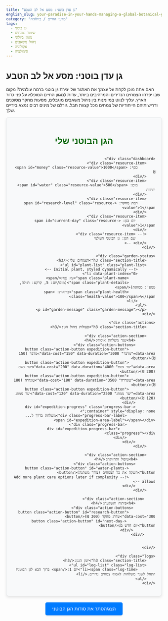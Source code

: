 ```yaml
---
title: "גן עדן בוטני: מסע אל לב הטבע"
english_slug: your-paradise-in-your-hands-managing-a-global-botanical-garden
category: "מדעי החיים / ביולוגיה"
tags:
  - גן בוטני
  - שימור צמחים
  - מגוון ביולוגי
  - ניהול משאבים
  - אקולוגיה
  - סימולציה
---
```

# גן עדן בוטני: מסע אל לב הטבע

האם אתה מוכן לקחת על עצמך את האתגר של יצירת גן בוטני ברמה עולמית? מקום שבו יפרחו הצמחים הנדירים והמרהיבים ביותר, עדות למגוון החיים המופלא על פני כדור הארץ. עליך לנווט במיומנות בין ניהול משאבים מוגבלים, מסעות מחקר מסוכנים ודרישותיהם הייחודיות של צמחים מכל קצוות תבל. גורלם של מינים רבים נמצא בידיים שלך.

<div id="simulation-area">
    <h2 class="simulation-title">הגן הבוטני שלי</h2>

    <div class="dashboard">
        <div class="resource-item">
            כסף: <span id="money" class="resource-value">1000</span> ₪
        </div>
        <div class="resource-item">
            מים: <span id="water" class="resource-value">500</span> יחידות
        </div>
        <div class="resource-item">
            רמת מחקר: <span id="research-level" class="resource-value">1</span>
        </div>
        <div class="resource-item">
             יום בגן: <span id="current-day" class="resource-value">1</span>
        </div>
        <!-- <div class="resource-item">
             שם הגן: גן הבוטני העולמי
        </div> -->
    </div>

    <div class="garden-status">
        <h3 class="section-title">הצמחים שלי:</h3>
        <ul id="plant-list" class="plant-list">
            <!-- Initial plant, styled dynamically -->
            <li data-plant-index="0">
                <span class="plant-name">עץ נפוץ</span>
                <span class="plant-details">(מים/יום: 5, קרקע: רגילה, טמפ': ממוזגת)</span>
                <span class="plant-health">בריאות: <span class="health-value">100</span>%</span>
            </li>
        </ul>
        <p id="garden-message" class="garden-message"></p>
    </div>

    <div class="actions">
        <h3 class="section-title">פעולות ניהול הגן:</h3>

        <div class="action-section">
             <h4>שגר משלחת איסוף:</h4>
             <div class="action-buttons">
                <button class="action-button expedition-button" data-area="מדבר" data-cost="150" data-duration="3000">מדבר (150 ₪)</button>
                <button class="action-button expedition-button" data-area="יער גשם" data-cost="200" data-duration="4000">יער גשם (200 ₪)</button>
                <button class="action-button expedition-button" data-area="טונדרה" data-cost="180" data-duration="3500">טונדרה (180 ₪)</button>
                <button class="action-button expedition-button" data-area="יער ממוזג" data-cost="120" data-duration="2500">יער ממוזג (120 ₪)</button>
             </div>
             <div id="expedition-progress" class="progress-bar-container" style="display: none;">
                 <div class="progress-bar-label">משלחת בדרך ל... <span id="expedition-area-label"></span></div>
                 <div class="progress-bar">
                    <div id="expedition-progress-bar" class="progress"></div>
                 </div>
             </div>
        </div>

        <div class="action-section">
            <h4>טיפול ותחזוקה:</h4>
             <div class="action-buttons">
                <button class="action-button" id="water-plants-button">השקה את כל הצמחים (צורך משתנה)</button>
                <!-- Add more plant care options later if complexity allows -->
             </div>
        </div>

         <div class="action-section">
             <h4>פיתוח והשקעה:</h4>
              <div class="action-buttons">
                <button class="action-button" id="research-button" data-cost="300">שדרג מחקר (300 ₪)</button>
                 <button class="action-button" id="next-day-button">יום חדש בגן</button>
              </div>
         </div>


    </div>

    <div class="logs">
        <h3 class="section-title">יומן הגנן:</h3>
        <ul id="log-list" class="log-list">
            <li><span class="log-time">יום 1:</span> ברוך הבא לגן הבוטני! התחל לשגר משלחות לאסוף צמחים נדירים.</li>
        </ul>
    </div>
</div>

<style>
    :root {
        --primary-green: #28a745; /* Bootstrap success green */
        --secondary-green: #218838; /* Darker green for hover */
        --light-green: #e9ffe9; /* Light background for plants */
        --dark-green-text: #006400; /* Darker green for titles */
        --highlight-yellow: #ffc107; /* Warning color */
        --error-red: #dc3545; /* Error color */
        --info-blue: #007bff; /* Info color */
        --background-light: #f8f9fa; /* Bootstrap light background */
        --border-color: #dee2e6; /* Bootstrap border color */
        --card-background: #ffffff; /* White background for sections */
        --log-background: #e9ecef; /* Light grey for logs */
        --border-radius: 8px;
        --padding-medium: 15px;
        --margin-medium: 20px;
    }

    #simulation-area {
        font-family: 'Arial Hebrew', 'Arial', sans-serif;
        border: 1px solid var(--border-color);
        padding: var(--margin-medium);
        margin-bottom: var(--margin-medium);
        background-color: var(--background-light);
        border-radius: var(--border-radius);
        direction: rtl;
        text-align: right;
        box-shadow: 0 4px 8px rgba(0, 0, 0, 0.1);
        display: flex;
        flex-direction: column;
        gap: var(--margin-medium);
    }

    .simulation-title {
        color: var(--dark-green-text);
        text-align: center;
        margin-bottom: 0; /* Space handled by gap */
        font-size: 2em;
        font-weight: bold;
    }

    .dashboard {
        display: grid;
        grid-template-columns: repeat(auto-fit, minmax(150px, 1fr));
        gap: var(--padding-medium);
        background-color: var(--card-background);
        padding: var(--padding-medium);
        border-radius: var(--border-radius);
        border: 1px solid var(--border-color);
    }

    .resource-item {
        background-color: var(--light-green);
        padding: var(--padding-medium) / 2;
        border-radius: 4px;
        text-align: center;
        font-size: 1.1em;
        font-weight: bold;
        color: var(--dark-green-text);
    }

    .resource-value {
        color: var(--primary-green);
        font-size: 1.2em;
         transition: color 0.3s ease; /* Smooth color change */
    }

     .resource-value.changed {
         animation: pulse-change 0.5s ease-in-out;
     }

     @keyframes pulse-change {
         0% { transform: scale(1); color: inherit; }
         50% { transform: scale(1.1); color: var(--info-blue); }
         100% { transform: scale(1); color: inherit; }
     }


    .section-title {
        color: var(--dark-green-text);
        text-align: right;
        margin-top: 0;
        margin-bottom: var(--padding-medium);
        font-size: 1.5em;
        border-bottom: 2px solid var(--primary-green);
        padding-bottom: 5px;
    }

    .garden-status, .actions, .logs {
        background-color: var(--card-background);
        padding: var(--padding-medium);
        border-radius: var(--border-radius);
        border: 1px solid var(--border-color);
    }

    .plant-list {
        list-style: none;
        padding: 0;
        margin-top: 10px;
    }

    .plant-list li {
        background-color: var(--light-green);
        padding: 10px var--padding-medium);
        margin-bottom: 8px;
        border-radius: 4px;
        border-right: 5px solid var(--primary-green); /* Accent */
        display: flex;
        justify-content: space-between;
        align-items: center;
        flex-wrap: wrap; /* Allow wrapping on smaller screens */
    }

     .plant-name {
         font-weight: bold;
         color: var(--dark-green-text);
     }

     .plant-details {
         font-size: 0.9em;
         color: #555;
         margin-right: 10px; /* Space between name and details */
     }

     .plant-health {
         font-weight: bold;
     }

     .plant-health .health-value {
         color: var(--primary-green); /* Default healthy color */
         transition: color 0.5s ease;
     }

    /* Health status colors */
    .plant-list li.health-warning .health-value { color: var(--highlight-yellow); }
    .plant-list li.health-critical .health-value { color: var(--error-red); }
    .plant-list li.health-dead {
        opacity: 0.6;
        text-decoration: line-through;
        border-color: var(--error-red);
    }


    .garden-message {
        text-align: center;
        font-size: 1.1em;
        font-weight: bold;
        min-height: 1.5em; /* Reserve space */
        color: var(--info-blue); /* Default color */
    }
    .garden-message.warning { color: var(--highlight-yellow); }
    .garden-message.error { color: var(--error-red); }
    .garden-message.success { color: var(--primary-green); }


    .actions h4 {
        color: var(--dark-green-text);
        margin-top: 0;
        margin-bottom: 10px;
        font-size: 1.2em;
    }

    .action-section {
        margin-bottom: var(--padding-medium);
        padding-bottom: var(--padding-medium);
        border-bottom: 1px dashed var(--border-color);
    }
    .action-section:last-child {
         border-bottom: none;
         margin-bottom: 0;
         padding-bottom: 0;
    }

    .action-buttons {
        display: flex;
        flex-wrap: wrap;
        gap: 10px; /* Space between buttons */
    }

    .action-button {
        padding: 10px 15px;
        cursor: pointer;
        border: none;
        border-radius: 5px;
        font-size: 1em;
        background-color: var(--primary-green);
        color: white;
        transition: background-color 0.3s ease, opacity 0.3s ease;
        flex-grow: 1; /* Allows buttons to grow and fill space */
        min-width: 120px; /* Minimum width before wrapping */
        text-align: center;
    }

    .action-button:hover:not(:disabled) {
        background-color: var(--secondary-green);
        box-shadow: 0 2px 4px rgba(0, 0, 0, 0.1);
    }

    .action-button:disabled {
        background-color: #ccc;
        cursor: not-allowed;
        opacity: 0.7;
        box-shadow: none;
    }

    .progress-bar-container {
        width: 100%;
        margin-top: 10px;
        background-color: #e0e0e0;
        border-radius: 5px;
        overflow: hidden;
    }

    .progress-bar-label {
        text-align: center;
        font-size: 0.9em;
        color: #333;
        padding: 5px 0;
        position: relative;
        z-index: 1; /* Keep label above the bar */
    }

    .progress-bar {
        height: 25px;
        background-color: var(--border-color);
        border-radius: 5px;
        position: relative; /* For containing the progress */
        margin-top: -25px; /* Overlap label */
    }

    .progress {
        height: 100%;
        width: 0%;
        background-color: var(--info-blue);
        border-radius: 5px;
        transition: width 0.1s linear; /* Smooth progress animation */
    }


    .log-list {
        list-style: none;
        padding: 0;
        max-height: 150px; /* Increased height */
        overflow-y: auto;
        background-color: var(--log-background);
        padding: var(--padding-medium) / 2;
        border-radius: 4px;
    }

    .log-list li {
        margin-bottom: 8px;
        padding: 8px;
        background-color: var(--card-background);
        border-radius: 3px;
        font-size: 0.9em;
        border-right: 3px solid var(--border-color);
         display: flex;
         flex-direction: column;
    }

    .log-list li:last-child {
         margin-bottom: 0;
    }

    .log-time {
        font-weight: bold;
        color: #555;
        margin-bottom: 3px;
        font-size: 0.8em;
    }


    #toggle-explanation {
        display: block;
        width: 250px; /* Slightly wider */
        margin: var(--margin-medium) auto;
        padding: 12px 20px;
        background-color: var(--info-blue);
        color: white;
        border: none;
        border-radius: 5px;
        font-size: 1.1em;
        cursor: pointer;
        text-align: center;
        transition: background-color 0.3s ease, transform 0.1s ease;
        box-shadow: 0 2px 4px rgba(0, 0, 0, 0.1);
    }

    #toggle-explanation:hover {
        background-color: #0056b3; /* Darker blue */
        transform: translateY(-1px); /* Slight lift */
    }

     #toggle-explanation:active {
         transform: translateY(0);
     }


    #explanation-area {
        border: 1px solid var(--border-color);
        padding: var(--margin-medium);
        margin-top: var(--margin-medium);
        background-color: var(--background-light);
        border-radius: var(--border-radius);
        display: none; /* Hidden by default */
        direction: rtl;
        text-align: right;
        box-shadow: 0 4px 8px rgba(0, 0, 0, 0.05);
        line-height: 1.6;
    }

    #explanation-area h2 {
        color: var(--dark-green-text);
        margin-top: 0;
        margin-bottom: var(--padding-medium);
        font-size: 1.8em;
        border-bottom: 2px solid var(--primary-green);
        padding-bottom: 5px;
    }

    #explanation-area p, #explanation-area ul {
        margin-bottom: var(--padding-medium);
    }

    #explanation-area ul {
        padding-right: 20px; /* For list bullets */
    }

    #explanation-area strong {
        color: var(--dark-green-text);
    }

    /* Scrollbar basic styling */
    ::-webkit-scrollbar {
        width: 8px;
    }

    ::-webkit-scrollbar-track {
        background: var(--log-background);
        border-radius: 10px;
    }

    ::-webkit-scrollbar-thumb {
        background: var(--primary-green);
        border-radius: 10px;
    }

    ::-webkit-scrollbar-thumb:hover {
        background: var(--secondary-green);
    }

</style>

<button id="toggle-explanation">הצג/הסתר את סודות הגן הבוטני</button>

<div id="explanation-area">
    <h2>הסבר: מהו גן בוטני וכיצד הוא פועל?</h2>

    <p><strong>מסע אל לב הטבע: מהו גן בוטני ומה תפקידיו בעולם המודרני?</strong> גן בוטני הוא הרבה יותר מאוסף יפה של צמחים. בעוד שתצוגה לקהל ומתן חוויה אסתטית הם חלק חשוב, גנים בוטניים מודרניים הם חזית הפעולה בשימור עולמי, מחקר מתקדם וחינוך סביבתי. הם משמשים כארכיונים חיים המאגדים, מתעדים ומציגים מגוון עצום של צמחים מכל קצוות תבל, עם דגש מיוחד על מינים נדירים, בסכנת הכחדה או בעלי חשיבות מכרעת לאדם ולסביבה.</p>
    <p>תפקידיהם הרבים והחיוניים כוללים: קידום מחקר בוטני ואקולוגי חלוצי, שמירה אקטיבית על המגוון הביולוגי העולמי (גם באמצעות גידול אוספים חיים וגם בתמיכה בפרויקטי שימור בטבע עצמו - In Situ), העברת ידע וחינוך לקהל הרחב בכל הגילאים, אחסון בנקי זרעים חיוניים למקרה חירום עולמי, ויצירת רשת בינלאומית לשיתוף מידע, דגימות וצמחים עם גנים ומוסדות מחקר אחרים.</p>

    <p><strong>דופק כדור הארץ: חשיבות המגוון הביולוגי וצל ההכחדה:</strong> המגוון הביולוגי, אותה רשת סבוכה של כל המינים החיים והמערכות האקולוגיות המקיימות אותם, הוא עמוד התווך של החיים על פני כדור הארץ, כולל קיומנו אנו. צמחים, כמפיקי בסיס במרבית המערכות האקולוגיות היבשתיות, מספקים לנו את מרבית המזון, החמצן שאנו נושמים, חומרי גלם חיוניים לתעשייה ולרפואה, שירותי מערכת אקולוגית כמו סינון מים וייצוב קרקע, ועוד אינספור תועלות שאנו לעיתים קרובות לוקחים כמובן מאליו. למרבה הצער, אנו עדים כיום לקצב הכחדה חסר תקדים של מינים, תופעה המכונה על ידי מדענים "ההכחדה השישית", הנגרמת בעיקר מלחצים אנושיים הולכים וגוברים - הרס מסיבי של בתי גידול טבעיים, שינויי אקלים דרמטיים, זיהום סביבתי נרחב והתפשטות מינים פולשים אגרסיביים. אובדן מגוון ביולוגי זה מערער את יציבותן וחוסנן של המערכות האקולוגיות ומגביל את יכולתן לספק לנו את השירותים החיוניים שעליהם אנו כה תלויים.</p>

    <p><strong>תיבת נוח המודרנית: כיצד גנים בוטניים מסייעים בשימור Ex Situ (מחוץ לבית הגידול הטבעי):</strong> שימור Ex Situ הוא אסטרטגיה קריטית הכוללת שמירה על מיני צמחים מחוץ למקום גידולם הטבעי. גנים בוטניים הם השחקנים המרכזיים בזירה זו. הם מארגנים משלחות איסוף מיוחדות לאיזורים מרוחקים ובתי גידול מגוונים על מנת לאסוף זרעים, ייחורים או צמחים בוגרים של מינים הנמצאים בסכנת הכחדה מיידית או עתידית. אוספים יקרים אלה מטופחים במסירות בשטח הגן או נשמרים בתנאים מבוקרים בבנקי זרעים לאומיים ובינלאומיים. אוספים אלה משמשים כ"פוליסת ביטוח" חיונית למקרה טרגי שהמין ייכחד לחלוטין בטבע, ומהווים מאגר גנטי חיוני שממנו ניתן לשאוב גרעיני רבייה לצורך ניסיונות השבה עתידיים לטבע, במידה ותנאי הסביבה ישתפרו ויאפשרו זאת.</p>

    <p><strong>מסע ההישרדות: אתגרי איסוף וגידול צמחים נדירים:</strong> איסוף צמחים נדירים מסביבתם הטבעית הוא מבצע מורכב, יקר ומסוכן לעיתים קרובות, הדורש ידע בוטני מעמיק, משאבים לוגיסטיים ניכרים ולעיתים גם היתרים חוקיים מחמירים. כל צמח, במיוחד אלה המותאמים לבתי גידול קיצוניים או ספציפיים, פיתח דרישות סביבתיות ייחודיות לו (הרכב קרקע מדויק, כמות ועוצמת אור ספציפית, רמות לחות, טמפרטורות מדויקות, ולעיתים אף קשרים סימביוטיים עם מיקרואורגניזמים בקרקע). גידול צמחים אלה בסביבה מלאכותית כמו גן בוטני דורש שחזור מדויק ככל הניתן של תנאים אלה, לרוב תוך שימוש בחממות היי-טק עם בקרת אקלים ממוחשבת, הכנת מצעי גידול מיוחדים ויישום משטרי השקיה ודישון פרטניים. זהו אתגר טכני, מדעי וכלכלי עצום הדורש השקעה מתמדת.</p>

    <p><strong>מאחורי הקלעים: ניהול משאבים ואתגרים כלכליים בגן בוטני:</strong> הפעלת גן בוטני ברמה עולמית דורשת תקציב תפעולי משמעותי וניהול פיננסי קפדני. ההוצאות כוללות: תחזוקה שוטפת ופיתוח של שטחי הגן, המבנים והתשתיות המורכבות, העסקת צוות מקצועי רחב הכולל בוטנאים, גננים מומחים, אנשי חינוך ומדע, אנשי אדמיניסטרציה וניהול, אבטחה ועוד. עלויות איסוף הצמחים (משלחות מחקר ושכר צוות), עלויות הגידול והטיפוח השוטף (מים, אנרגיה לחממות, דשנים, הדברה ביולוגית), עלויות מחקר, פעילויות חינוך והסברה, ושיווק וגיוס כספים. ההכנסות מגיעות בדרך כלל ממגוון מקורות: מכירת כרטיסי כניסה, תוכניות חברות ותמיכה, תרומות מפרטים וארגונים, מענקי מחקר תחרותיים וסובסידיות ממשלתיות או עירוניות. איזון עדין בין צרכים מדעיים ושימוריים דחופים לבין מגבלות תקציביות הוא אתגר ניהולי יום-יומי.</p>

    <p><strong>קרן אור של תקווה: סיפורי הצלחה של שימור צמחים דרך גנים בוטניים:</strong> למרות האתגרים, גנים בוטניים ברחבי העולם חתומים על סיפורי הצלחה רבים ומרשימים בהצלת מיני צמחים רבים מגורל של הכחדה. דוגמאות בולטות כוללות: שימור וריבוי מיני צמחים מקומיים נדירים ואף השבתם לטבע באזורים שמהם נעלמו (כמו שימור מינים בסכנת הכחדה בישראל), שימור מינים שנחשבו אבודים ונמצאו מחדש (כמו עץ הפלפל הסיני - Metasequoia glyptostroboides, שהתגלה בטבע לאחר שנחשב נכחד והיה קיים רק באוספים של גנים בוטניים), ותפקיד מרכזי בשמירת המגוון הגנטי של גידולי חקלאות חיוניים וקרוביהם הפראיים בבנקי זרעים עולמיים. שיתוף פעולה הדוק בין גנים בוטניים, מוסדות מחקר, ארגוני שימור וקהילות מקומיות הוא המפתח להשגת הצלחות בקנה מידה עולמי במאמץ לשמור על העושר הבוטני של הפלנטה שלנו.</p>
</div>

<script>
    // --- DOM Elements ---
    const moneySpan = document.getElementById('money');
    const waterSpan = document.getElementById('water');
    const researchLevelSpan = document.getElementById('research-level');
    const currentDaySpan = document.getElementById('current-day');
    const plantListUl = document.getElementById('plant-list');
    const logListUl = document.getElementById('log-list');
    const expeditionButtons = document.querySelectorAll('.expedition-button');
    const waterPlantsButton = document.getElementById('water-plants-button');
    const researchButton = document.getElementById('research-button');
    const toggleExplanationButton = document.getElementById('toggle-explanation');
    const explanationArea = document.getElementById('explanation-area');
    const gardenMessage = document.getElementById('garden-message');
    const nextDayButton = document.getElementById('next-day-button'); // New button
    const expeditionProgressBarContainer = document.getElementById('expedition-progress');
    const expeditionProgressBar = document.getElementById('expedition-progress-bar');
    const expeditionAreaLabel = document.getElementById('expedition-area-label');


    // --- Game State ---
    let gameState = {
        money: 1000,
        water: 500,
        researchLevel: 1,
        currentDay: 1,
        plants: [
            { id: 1, name: "עץ נפוץ", waterNeededPerDay: 5, soil: "רגילה", temp: "ממוזגת", health: 100, area: "הגן ההתחלתי", lastWateredDay: 1 }
        ],
        expeditionsRunning: 0,
        researchCost: 300,
        baseExpeditionSuccessChance: 0.6, // Chance to find a plant on expedition
        basePlantSurvivalChance: 0.8, // Chance for collected plant to survive
        passiveWaterLossPerDay: 50, // Water lost daily due to evaporation etc.
        moneyPerDayPerPlant: 2, // Income from visitors (simplified)
         maxLogItems: 10,
         researchMaxLevel: 3
    };

    const plantsData = {
        "מדבר": { name: "קקטוס נדיר", waterNeededPerDay: 2, soil: "חולית", temp: "חמה", researchRequired: 1, survivalChance: 0.9 },
        "יער גשם": { name: "סחלב טרופי", waterNeededPerDay: 10, soil: "לחה/עשירה", temp: "חמה/לחה", researchRequired: 2, survivalChance: 0.7 },
        "טונדרה": { name: "אזוב קפוא", waterNeededPerDay: 3, soil: "קפואה", temp: "קרה", researchRequired: 2, survivalChance: 0.85 },
        "יער ממוזג": { name: "פרח ממוזג", waterNeededPerDay: 6, soil: "רגילה", temp: "ממוזגת", researchRequired: 1, survivalChance: 0.95 }
    };

    // --- Helper Functions ---

     function animateResourceChange(element, newValue, oldValue) {
        element.textContent = newValue;
        if (newValue !== oldValue) {
            element.classList.remove('changed'); // Reset animation
            void element.offsetWidth; // Trigger reflow
            element.classList.add('changed');
        }
    }

    function updateDisplay() {
        animateResourceChange(moneySpan, gameState.money, parseInt(moneySpan.textContent));
        animateResourceChange(waterSpan, gameState.water, parseInt(waterSpan.textContent));
        animateResourceChange(researchLevelSpan, gameState.researchLevel, parseInt(researchLevelSpan.textContent));
        currentDaySpan.textContent = gameState.currentDay;


        plantListUl.innerHTML = '';
        if (gameState.plants.length === 0) {
            plantListUl.innerHTML = '<li>אין עדיין צמחים בגן. שגר משלחת לאסוף!</li>';
        } else {
            gameState.plants.forEach((plant, index) => {
                const li = document.createElement('li');
                li.dataset.plantIndex = index; // Store index for potential future interaction

                const healthSpan = document.createElement('span');
                healthSpan.classList.add('plant-health');
                healthSpan.innerHTML = `בריאות: <span class="health-value">${plant.health}</span>%`;

                li.innerHTML = `
                    <span class="plant-name">${plant.name}</span>
                    <span class="plant-details">(מים/יום: ${plant.waterNeededPerDay}, קרקע: ${plant.soil}, טמפ': ${plant.temp})</span>
                `;
                 li.appendChild(healthSpan); // Append health span last

                // Add health status classes for styling
                if (plant.health < 50 && plant.health > 0) {
                    li.classList.add('health-warning');
                     healthSpan.querySelector('.health-value').style.color = 'var(--highlight-yellow)';
                }
                if (plant.health <= 20 && plant.health > 0) {
                    li.classList.remove('health-warning'); // Remove warning if critical
                    li.classList.add('health-critical');
                    healthSpan.querySelector('.health-value').style.color = 'var(--error-red)';
                }
                 if (plant.health <= 0) {
                     li.classList.add('health-dead');
                     healthSpan.querySelector('.health-value').textContent = 'מת';
                     healthSpan.querySelector('.health-value').style.color = 'var(--error-red)';
                 }

                plantListUl.appendChild(li);
            });
        }

        researchButton.textContent = `שדרג מחקר (${gameState.researchCost} ₪)`;
        researchButton.disabled = gameState.money < gameState.researchCost || gameState.researchLevel >= gameState.researchMaxLevel || gameState.expeditionsRunning > 0;
         if (gameState.researchLevel >= gameState.researchMaxLevel) {
             researchButton.textContent = 'מחקר ברמה מקסימלית';
         }


        expeditionButtons.forEach(button => {
            const area = button.dataset.area;
            const cost = parseInt(button.dataset.cost);
            const requiredLevel = plantsData[area] ? plantsData[area].researchRequired : 1;
            const isAffordable = gameState.money >= cost;
            const researchMet = gameState.researchLevel >= requiredLevel;

            button.disabled = !isAffordable || !researchMet || gameState.expeditionsRunning > 0;

            let buttonText = `${area} (${cost} ₪)`;
            if (!researchMet) {
                buttonText += ` (דרוש רמה ${requiredLevel})`;
            }
            button.textContent = buttonText;
        });

        waterPlantsButton.disabled = gameState.plants.length === 0 || gameState.expeditionsRunning > 0;
        nextDayButton.disabled = gameState.expeditionsRunning > 0;

        // Update garden message based on state
        const plantsLowHealth = gameState.plants.filter(p => p.health > 0 && p.health < 50);
        const plantsDead = gameState.plants.filter(p => p.health <= 0);

        if (plantsDead.length > 0) {
             gardenMessage.textContent = `${plantsDead.length} צמח(ים) מתו בגן... יש לטפל בצמחים היטב!`;
             gardenMessage.className = 'garden-message error'; // Reset and add error class
        } else if (plantsLowHealth.length > 0) {
             gardenMessage.textContent = `${plantsLowHealth.length} צמח(ים) סובל(ים)! יש לדאוג להם למים.`;
             gardenMessage.className = 'garden-message warning'; // Reset and add warning class
        } else if (gameState.plants.length === 0) {
             gardenMessage.textContent = "הגן ריק. שגר משלחת כדי להתחיל את האוסף שלך!";
             gardenMessage.className = 'garden-message info'; // Reset and add info class
        }
        else if (gameState.plants.length > 0 && gameState.plants.every(p => p.health >= 80)) { // "Flourishing" threshold increased
            gardenMessage.textContent = "כל הצמחים בגן פורחים ושגשגים!";
            gardenMessage.className = 'garden-message success'; // Reset and add success class
        }
         else {
             gardenMessage.textContent = ""; // Clear message if status is neutral
             gardenMessage.className = 'garden-message'; // Reset class
         }


    }

    function addLog(message) {
        const li = document.createElement('li');
         const timeSpan = document.createElement('span');
         timeSpan.classList.add('log-time');
         timeSpan.textContent = `יום ${gameState.currentDay}: `;
         li.appendChild(timeSpan);
         li.appendChild(document.createTextNode(message)); // Add message text node

        logListUl.prepend(li); // Add to the top
        // Keep log list clean (e.g., max 10 items)
        while (logListUl.children.length > gameState.maxLogItems) {
            logListUl.removeChild(logListUl.lastChild);
        }
    }

    function sendExpedition(area, cost, duration) {
        const requiredLevel = plantsData[area] ? plantsData[area].researchRequired : 1;
         if (gameState.money < cost || gameState.researchLevel < requiredLevel || gameState.expeditionsRunning > 0) {
             // Buttons should be disabled, so this check is mostly a safeguard
             return;
         }


        gameState.money -= cost;
        gameState.expeditionsRunning++;
        addLog(`שוגרה משלחת איסוף ל${area}.`);
        updateDisplay();

        // Show and animate progress bar
        expeditionProgressBarContainer.style.display = 'block';
        expeditionAreaLabel.textContent = area;
        expeditionProgressBar.style.width = '0%';
        let startTime = Date.now();

        function updateProgress() {
            const elapsed = Date.now() - startTime;
            const progressPercent = Math.min(100, (elapsed / duration) * 100);
            expeditionProgressBar.style.width = progressPercent + '%';

            if (progressPercent < 100) {
                requestAnimationFrame(updateProgress);
            }
        }
        requestAnimationFrame(updateProgress);


        // Simulate expedition time and result
        setTimeout(() => {
            gameState.expeditionsRunning--;
            expeditionProgressBarContainer.style.display = 'none';


            const foundPlantChance = gameState.baseExpeditionSuccessChance + (gameState.researchLevel - 1) * 0.1; // Research improves chance
            if (Math.random() < foundPlantChance) {
                const plantInfo = plantsData[area];
                 // Research improves survival chance too, but also base chance might be higher for some biomes
                 const baseSurvival = plantInfo.survivalChance || gameState.basePlantSurvivalChance; // Use plant-specific if available, else base
                 const survivalChance = baseSurvival * (1 + (gameState.researchLevel - 1) * 0.1); // Research gives +10% survival per level above 1
                 if (Math.random() < survivalChance) {
                    const newPlant = {
                        id: Date.now() + Math.random(), // Simple unique ID
                        name: plantInfo.name,
                        waterNeededPerDay: plantInfo.waterNeededPerDay,
                        soil: plantInfo.soil,
                        temp: plantInfo.temp,
                        health: 100,
                        area: area,
                        lastWateredDay: gameState.currentDay
                    };
                    gameState.plants.push(newPlant);
                    addLog(`המשלחת חזרה מ${area} ומצאה בהצלחה צמח חדש: ${plantInfo.name}! הוא שולב באוסף הגן.`);
                } else {
                     addLog(`המשלחת חזרה מ${area} עם ממצא מעניין, אך הצמח לא שרד את ההעברה לגן.`);
                }
            } else {
                addLog(`המשלחת ל${area} חזרה ללא ממצאים משמעותיים הפעם.`);
            }
            updateDisplay(); // Re-enable buttons here as expedition is finished
        }, duration); // Use dynamic duration
    }

    function waterPlants() {
        if (gameState.plants.length === 0) {
            gardenMessage.textContent = "אין צמחים להשקות.";
            gardenMessage.className = 'garden-message info';
            return;
        }

        let totalWaterNeeded = 0;
        // Calculate water needed for plants that haven't been watered *today*
         const plantsToWater = gameState.plants.filter(plant => plant.lastWateredDay < gameState.currentDay);

         if (plantsToWater.length === 0) {
             gardenMessage.textContent = "כל הצמחים הושקו היום!";
             gardenMessage.className = 'garden-message info';
             return;
         }

        plantsToWater.forEach(plant => {
            const daysWithoutWater = gameState.currentDay - plant.lastWateredDay;
            totalWaterNeeded += plant.waterNeededPerDay * daysWithoutWater; // Need water for days missed
        });
        totalWaterNeeded = Math.round(totalWaterNeeded); // Round to integer

        if (gameState.water < totalWaterNeeded) {
            addLog(`אין מספיק מים להשקות את הצמחים (צורך מוערך: ${totalWaterNeeded}, זמין: ${gameState.water}).`);
            gardenMessage.textContent = "אין מספיק מים להשקות את כל הצמחים הזקוקים!";
            gardenMessage.className = 'garden-message error';
            // Optional: Partially water if possible, or reduce health for ALL plants needing water
            // For simplicity now, just reduce health if watering failed entirely
             plantsToWater.forEach(plant => {
                const healthLoss = Math.round((gameState.currentDay - plant.lastWateredDay) * 10); // Lose health based on days without water
                plant.health = Math.max(0, plant.health - healthLoss);
                addLog(`${plant.name} איבד בריאות עקב מחסור במים.`);
             });

        } else {
            gameState.water -= totalWaterNeeded;
            plantsToWater.forEach(plant => {
                // Health gain depends on how long it went without water
                 const daysWithoutWater = gameState.currentDay - plant.lastWateredDay;
                 const healthGain = Math.min(100 - plant.health, Math.round(daysWithoutWater * 15 + 10)); // Gain based on days missed, max 100
                plant.health = Math.min(100, plant.health + healthGain);
                 plant.lastWateredDay = gameState.currentDay; // Mark as watered today
            });
            addLog(`השקית את הצמחים הזקוקים. נוצלו ${totalWaterNeeded} יחידות מים.`);
             gardenMessage.textContent = "הצמחים הזקוקים הושקו בהצלחה ושבו לחיים.";
             gardenMessage.className = 'garden-message success';
        }

        // Remove dead plants AFTER potential health gain/loss calculation
        const deadPlants = gameState.plants.filter(plant => plant.health <= 0);
        deadPlants.forEach(plant => {
             addLog(`${plant.name} מת עקב הזנחה או תנאים לא מתאימים.`);
        });
        gameState.plants = gameState.plants.filter(plant => plant.health > 0);

        updateDisplay();
    }

    function performResearch() {
        if (gameState.money < gameState.researchCost) {
            addLog("אין מספיק כסף למימון המחקר.");
            return;
        }
        if (gameState.researchLevel >= gameState.researchMaxLevel) {
             addLog("המחקר הגיע לרמה המקסימלית (רמה " + gameState.researchMaxLevel + ").");
             return;
         }

        gameState.money -= gameState.researchCost;
        gameState.researchLevel++;
        gameState.researchCost = Math.round(gameState.researchCost * 1.7); // Research gets significantly more expensive
        addLog(`שדרגת את רמת המחקר בגן לרמה ${gameState.researchLevel}. זה פותח אפשרויות חדשות!`);
        updateDisplay();
    }

     function nextDay() {
         // Apply daily passive effects
         gameState.currentDay++;
         addLog(`התחיל יום חדש בגן הבוטני (יום ${gameState.currentDay}).`);

         // Passive water loss
         gameState.water = Math.max(0, gameState.water - gameState.passiveWaterLossPerDay);
         addLog(`עקב אידוי ותחזוקה שוטפת, הגן איבד ${gameState.passiveWaterLossPerDay} יחידות מים.`);

         // Passive income from visitors/operations per plant
         const dailyIncome = gameState.plants.length * gameState.moneyPerDayPerPlant;
         if (dailyIncome > 0) {
             gameState.money += dailyIncome;
             addLog(`הגן הרוויח ${dailyIncome} ₪ מפעילות שוטפת (מבקרים, תרומות קטנות).`);
         }


         // Plants passively lose health if not watered (handled in waterPlants now, but could add here)
         // For this model, waterPlants action covers daily needs.
         // A plant not watered for DAYS will accrue health loss when nextDay passes,
         // and this loss is calculated when waterPlants is attempted.

         // Remove dead plants (check again after potential health loss if implemented here)
         // const deadPlants = gameState.plants.filter(plant => plant.health <= 0);
         // deadPlants.forEach(plant => { addLog(`${plant.name} מת עקב הזנחה.`); });
         // gameState.plants = gameState.plants.filter(plant => plant.health > 0);


         updateDisplay(); // Update everything for the new day
     }


    function setupEventListeners() {
        expeditionButtons.forEach(button => {
            button.addEventListener('click', () => {
                const area = button.dataset.area;
                const cost = parseInt(button.dataset.cost);
                 const duration = parseInt(button.dataset.duration);
                sendExpedition(area, cost, duration);
            });
        });

        waterPlantsButton.addEventListener('click', () => {
            waterPlants();
        });

        researchButton.addEventListener('click', () => {
            performResearch();
        });

        toggleExplanationButton.addEventListener('click', () => {
            const isHidden = explanationArea.style.display === 'none' || explanationArea.style.display === '';
            explanationArea.style.display = isHidden ? 'block' : 'none';
            toggleExplanationButton.textContent = isHidden ? 'הסתר את סודות הגן הבוטני' : 'הצג את סודות הגן הבוטני';
        });

         nextDayButton.addEventListener('click', () => {
             nextDay();
         });
    }

    // --- Initial Setup ---
    updateDisplay();
    setupEventListeners();

     // Ensure the initial plant is marked as watered on Day 1
     if (gameState.plants.length > 0) {
         gameState.plants[0].lastWateredDay = gameState.currentDay;
         updateDisplay(); // Update to reflect the initial plant's state based on day 1
     }

</script>